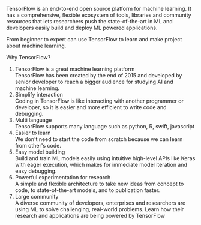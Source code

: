 TensorFlow is an end-to-end open source platform for machine learning. It has a comprehensive, flexible ecosystem of tools, libraries and community resources that lets researchers push the state-of-the-art in ML and developers easily build and deploy ML powered applications.

From beginner to expert can use TensorFlow to learn and make project about machine learning.

Why TensorFlow?

1. TensorFlow is a great machine learning platform <br>
TensorFlow has been created by the end of 2015 and developed by senior developer to reach a bigger audience for studying AI and machine learning.
2. Simplify interaction <br>
Coding in TensorFlow is like interacting with another programmer or developer, so it is easier and more efficient to write code and debugging.
3. Multi language <br>
TensorFlow supports many language such as python, R, swift, javascript
4. Easier to learn <br>
We don't need to start the code from scratch because we can learn from other's code.
5. Easy model building <br>
Build and train ML models easily using intuitive high-level APIs like Keras with eager execution, which makes for immediate model iteration and easy debugging.
6. Powerful experimentation for research <br>
A simple and flexible architecture to take new ideas from concept to code, to state-of-the-art models, and to publication faster.
7. Large community <br>
A diverse community of developers, enterprises and researchers are using ML to solve challenging, real-world problems. Learn how their research and applications are being powered by TensorFlow
